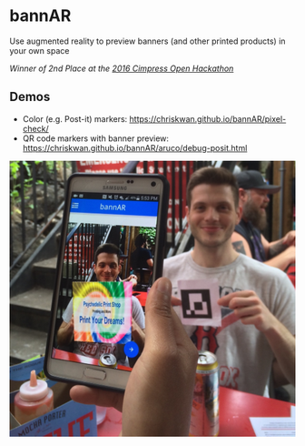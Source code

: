 # bannAR #
Use augmented reality to preview banners (and other printed products) in your own space

*Winner of 2nd Place at the [2016 Cimpress Open Hackathon](2016hackathon.com)*

## Demos ##
* Color (e.g. Post-it) markers: https://chriskwan.github.io/bannAR/pixel-check/
* QR code markers with banner preview: https://chriskwan.github.io/bannAR/aruco/debug-posit.html

![](./bannAR-demo.jpeg)
